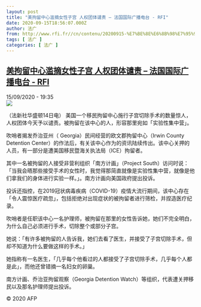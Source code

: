 ```yaml
---
layout: post
title: "美拘留中心滥摘女性子宫 人权团体谴责 – 法国国际广播电台 - RFI"
date: 2020-09-15T18:56:07.000Z
author: 法广
from: http://www.rfi.fr//cn/contenu/20200915-%E7%BE%8E%E6%8B%98%E7%95%99%E4%B8%AD%E5%BF%83%E6%BB%A5%E6%91%98%E5%A5%B3%E6%80%A7%E5%AD%90%E5%AE%AB-%E4%BA%BA%E6%9D%83%E5%9B%A2%E4%BD%93%E8%B0%B4%E8%B4%A3
tags: [ 法广 ]
categories: [ 法广 ]
---
```

<!--1600196167000-->
[美拘留中心滥摘女性子宫 人权团体谴责 – 法国国际广播电台 - RFI](http://www.rfi.fr//cn/contenu/20200915-%E7%BE%8E%E6%8B%98%E7%95%99%E4%B8%AD%E5%BF%83%E6%BB%A5%E6%91%98%E5%A5%B3%E6%80%A7%E5%AD%90%E5%AE%AB-%E4%BA%BA%E6%9D%83%E5%9B%A2%E4%BD%93%E8%B0%B4%E8%B4%A3)
------

<div>
<div>15/09/2020 - 19:35</div><img src="https://s.rfi.fr/media/display/5f5cf486-f780-11ea-88b0-005056bf87d6/w:310/p:16x9/int0003b.200916013503.jpg"><div class="t-content__body u-clearfix"><p>（法新社华盛顿14日电）    美国一个移民拘留中心施行子宫切除手术的数量惊人，人权团体今天予以谴责。被拘留在该中心的人，形容那里宛如「实验性集中营」。</p><p>    吹哨者揭发乔治亚州（ Georgia）民间经营的欧文郡拘留中心（Irwin County Detention Center）的作法后，有关该中心作为的资讯陆续传出。该中心关押的人员，有一部分是遭美国移民暨海关执法局（ICE）拘留者。</p><p>    其中一名被拘留的人接受非营利组织「南方计画」（Project South）访问时说：「当我会晤那些接受手术的女性时，我觉得那简直就像是实验性集中营，就像是他们拿我们的身体进行实验一样。」。南方计画向美国政府提出投诉。</p><p>    投诉还指控，在2019冠状病毒疾病（COVID-19）疫情大流行期间，该中心存在「令人震惊医疗疏忽」，包括拒绝对出现症状的被拘留者进行筛检，并捏造医疗纪录。</p><p>    吹哨者是任职该中心一名护理师，被拘留在那里的女性告诉她，她们不完全明白，为什么自己必须进行手术，切除整个或部分子宫。</p><p>    她说：「有许多被拘留的人告诉我，她们去看了医生，并接受了子宫切除手术，但却不知道为什么要做这样的手术。」</p><p>    她指称有一名医生，「几乎每个他看过的人都接受了子宫切除手术，几乎每个人都是此」，而他还曾错摘一名妇女的卵巢。</p><p>    南方计画、乔治亚拘留观察（Georgia Detention Watch）等组织，代表遭关押移民以及那名护理师提出投诉。</p><p class="t-copyright">© 2020 AFP</p>        </div>
</div>
